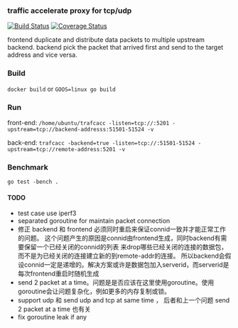 ### traffic accelerate proxy for tcp/udp
[![Build Status](https://travis-ci.org/tomasen/trafcacc.svg?branch=master)](https://travis-ci.org/tomasen/trafcacc)
[![Coverage Status](https://coveralls.io/repos/tomasen/trafcacc/badge.svg?branch=master&service=github)](https://coveralls.io/github/tomasen/trafcacc?branch=master)

frontend duplicate and distribute data packets to multiple upstream backend.
backend pick the packet that arrived first and send to the target address and
vice versa.

### Build

`docker build` or `GOOS=linux go build`

### Run

front-end:
`/home/ubuntu/trafcacc -listen=tcp://:5201 -upstream=tcp://backend-addresss:51501-51524 -v`

back-end:
`trafcacc -backend=true -listen=tcp://:51501-51524 -upstream=tcp://remote-address:5201 -v`


### Benchmark

`go test -bench .`

#### TODO

- test case use iperf3
- separated goroutine for maintain packet connection
- 修正 backend 和 frontend 必须同时重启来保证connid一致并才能正常工作的问题。
这个问题产生的原因是connid由frontend生成，同时backend有需要保留一个已经关闭的connid的列表
来drop哪些已经关闭的连接的数据包，而不是为已经关闭的连接建立新的到remote-addr的连接。
所以backend会假设connid一定是递增的。解决方案或许是数据包加入serverid，而serverid是每次frontend重启时随机生成
- send 2 packet at a time。问题是是否应该在这里使用goroutine。使用goroutine会让问题复杂化，例如更多的内存复制或锁。
- support udp 和 send udp and tcp at same time ， 后者和上一个问题 send 2 packet at a time 也有关
- fix goroutine leak if any
